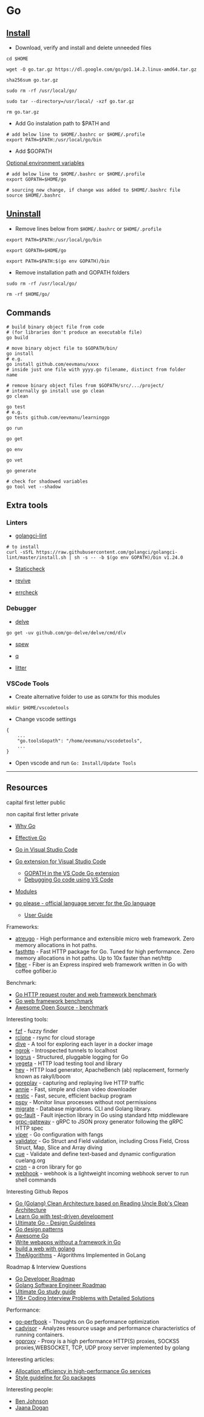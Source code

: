 # Go

## [Install](https://golang.org/doc/install#install)

- Download, verify and install and delete unneeded files

```shell
cd $HOME

wget -O go.tar.gz https://dl.google.com/go/go1.14.2.linux-amd64.tar.gz

sha256sum go.tar.gz

sudo rm -rf /usr/local/go/

sudo tar --directory=/usr/local/ -xzf go.tar.gz

rm go.tar.gz
```

- Add Go instalation path to $PATH and

```shell
# add below line to $HOME/.bashrc or $HOME/.profile
export PATH=$PATH:/usr/local/go/bin
```

- Add $GOPATH

[Optional environment variables](https://golang.org/doc/install/source#environment)

```shell
# add below line to $HOME/.bashrc or $HOME/.profile
export GOPATH=$HOME/go

# sourcing new change, if change was added to $HOME/.bashrc file
source $HOME/.bashrc
```

## [Uninstall](https://golang.org/doc/install#uninstall)

- Remove lines below from `$HOME/.bashrc` or `$HOME/.profile`

```shell
export PATH=$PATH:/usr/local/go/bin

export GOPATH=$HOME/go

export PATH=$PATH:$(go env GOPATH)/bin
```

- Remove installation path and GOPATH folders

```shell
sudo rm -rf /usr/local/go/

rm -rf $HOME/go/
```

## Commands

```shell
# build binary object file from code
# (for libraries don't produce an executable file)
go build

# move binary object file to $GOPATH/bin/
go install
# e.g.
go install github.com/eevmanu/xxxx
# inside just one file with yyyy.go filename, distinct from folder name

# remove binary object files from $GOPATH/src/.../project/
# internally go install use go clean
go clean

go test
# e.g.
go tests github.com/eevmanu/learninggo

go run

go get

go env

go vet

go generate

# check for shadowed variables
go tool vet --shadow
```

## Extra tools

### Linters

- [golangci-lint](https://github.com/golangci/golangci-lint)

```shell
# to install
curl -sSfL https://raw.githubusercontent.com/golangci/golangci-lint/master/install.sh | sh -s -- -b $(go env GOPATH)/bin v1.24.0
```

- [Staticcheck](https://github.com/dominikh/go-tools)

- [revive](https://github.com/mgechev/revive)

- [errcheck](https://github.com/kisielk/errcheck)

### Debugger

- [delve](https://github.com/go-delve/delve)

```shell
go get -uv github.com/go-delve/delve/cmd/dlv
```

- [spew](https://github.com/davecgh/go-spew)

- [q](https://github.com/y0ssar1an/q)

- [litter](https://github.com/sanity-io/litter)

### VSCode Tools

- Create alternative folder to use as `GOPATH` for this modules

```shell
mkdir $HOME/vscodetools
```

- Change vscode settings

```
{
    ...
    "go.toolsGopath": "/home/eevmanu/vscodetools",
    ...
}
```

- Open vscode and run `Go: Install/Update Tools`

------------------------------------------------------------------------------------------------

## Resources

capital first letter public

non capital first letter private

- [Why Go](https://github.com/golang/go/wiki/WhyGo)
- [Effective Go](https://golang.org/doc/effective_go.html)


- [Go in Visual Studio Code](https://code.visualstudio.com/docs/languages/go)
- [Go extension for Visual Studio Code](https://github.com/microsoft/vscode-go)
    - [GOPATH in the VS Code Go extension](https://github.com/Microsoft/vscode-go/wiki/GOPATH-in-the-VS-Code-Go-extension)
    - [Debugging Go code using VS Code](https://github.com/Microsoft/vscode-go/wiki/Debugging-Go-code-using-VS-Code)


- [Modules](https://github.com/golang/go/wiki/Modules)


- [go please - official language server for the Go language](https://github.com/golang/tools/blob/master/gopls/README.md)
    - [User Guide](https://github.com/golang/tools/blob/master/gopls/doc/user.md)

Frameworks:
- [atreugo](https://github.com/savsgio/atreugo) - High performance and extensible micro web framework. Zero memory allocations in hot paths.
- [fasthttp](https://github.com/valyala/fasthttp) - Fast HTTP package for Go. Tuned for high performance. Zero memory allocations in hot paths. Up to 10x faster than net/http
- [fiber](https://github.com/gofiber/fiber) - Fiber is an Express inspired web framework written in Go with coffee gofiber.io

Benchmark:
- [Go HTTP request router and web framework benchmark](https://github.com/julienschmidt/go-http-routing-benchmark)
- [Go web framework benchmark](https://github.com/smallnest/go-web-framework-benchmark)
- [Awesome Open Source - benchmark](https://awesomeopensource.com/projects/benchmark)

Interesting tools:
- [fzf](https://github.com/junegunn/fzf) - fuzzy finder
- [rclone](https://github.com/rclone/rclone) - rsync for cloud storage
- [dive](https://github.com/wagoodman/dive) - A tool for exploring each layer in a docker image
- [ngrok](https://github.com/inconshreveable/ngrok) - Introspected tunnels to localhost
- [logrus](https://github.com/sirupsen/logrus) - Structured, pluggable logging for Go
- [vegeta](https://github.com/tsenart/vegeta) - HTTP load testing tool and library
- [hey](https://github.com/rakyll/hey) - HTTP load generator, ApacheBench (ab) replacement, formerly known as rakyll/boom
- [goreplay](https://github.com/buger/goreplay) - capturing and replaying live HTTP traffic
- [annie](https://github.com/iawia002/annie) - Fast, simple and clean video downloader
- [restic](https://github.com/restic/restic) - Fast, secure, efficient backup program
- [pspy](https://github.com/DominicBreuker/pspy) - Monitor linux processes without root permissions
- [migrate](https://github.com/golang-migrate/migrate) - Database migrations. CLI and Golang library.
- [go-fault](https://github.com/github/go-fault) - Fault injection library in Go using standard http middleware
- [grpc-gateway](https://github.com/grpc-ecosystem/grpc-gateway) - gRPC to JSON proxy generator following the gRPC HTTP spec
- [viper](https://github.com/spf13/viper) - Go configuration with fangs
- [validator](https://github.com/go-playground/validator) - Go Struct and Field validation, including Cross Field, Cross Struct, Map, Slice and Array diving
- [cue](https://github.com/cuelang/cue) - Validate and define text-based and dynamic configuration cuelang.org
- [cron](https://github.com/robfig/cron) - a cron library for go
- [webhook](https://github.com/adnanh/webhook) - webhook is a lightweight incoming webhook server to run shell commands

Interesting Github Repos
- [Go (Golang) Clean Architecture based on Reading Uncle Bob's Clean Architecture](https://github.com/bxcodec/go-clean-arch)
- [Learn Go with test-driven development](https://github.com/quii/learn-go-with-tests)
- [Ultimate Go - Design Guidelines](https://github.com/ardanlabs/gotraining/blob/master/topics/go/README.md#design-guidelines)
- [Go design patterns](https://github.com/tmrts/go-patterns)
- [Awesome Go](https://github.com/avelino/awesome-go)
- [Write webapps without a framework in Go](https://github.com/thewhitetulip/web-dev-golang-anti-textbook)
- [build a web with golang](https://github.com/astaxie/build-web-application-with-golang)
- [TheAlgorithms](https://github.com/TheAlgorithms/Go) - Algorithms Implemented in GoLang

Roadmap & Interview Questions
- [Go Developer Roadmap](https://github.com/Alikhll/golang-developer-roadmap)
- [Golang Software Engineer Roadmap](https://github.com/dzyanis/roadmap)
- [Ultimate Go study guide](https://github.com/hoanhan101/ultimate-go)
- [116+ Coding Interview Problems with Detailed Solutions](https://github.com/hoanhan101/algo)

Performance:
- [go-perfbook](https://github.com/dgryski/go-perfbook) - Thoughts on Go performance optimization
- [cadvisor](https://github.com/google/cadvisor) - Analyzes resource usage and performance characteristics of running containers.
- [goproxy](https://github.com/snail007/goproxy) - Proxy is a high performance HTTP(S) proxies, SOCKS5 proxies,WEBSOCKET, TCP, UDP proxy server implemented by golang

Interesting articles:
- [Allocation efficiency in high-performance Go services](https://segment.com/blog/allocation-efficiency-in-high-performance-go-services/)
- [Style guideline for Go packages](https://rakyll.org/style-packages/)

Interesting people:
- [Ben Johnson](https://medium.com/@benbjohnson)
- [Jaana Dogan](https://rakyll.org)
